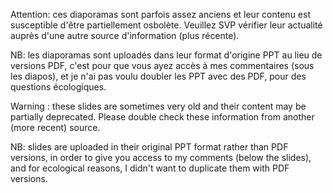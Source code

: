 Attention: ces diaporamas sont parfois assez anciens et leur contenu est susceptible d'être partiellement osbolète. Veuillez SVP vérifier leur actualité auprès d'une autre source d'information (plus récente).

NB: les diaporamas sont uploadés dans leur format d'origine PPT au lieu de versions PDF, c'est pour que vous ayez accès à mes commentaires (sous les diapos), et je n'ai pas voulu doubler les PPT avec des PDF, pour des questions écologiques.


Warning : these slides are sometimes very old and their content may be partially deprecated. Please double check these information from another (more recent) source.

NB: slides are uploaded in their original PPT format rather than PDF versions, in order to give you access to my comments (below the slides), and for ecological reasons, I didn't want to duplicate them with PDF versions.
